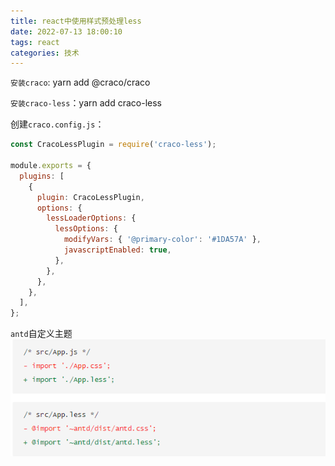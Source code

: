 ```yaml
---
title: react中使用样式预处理less
date: 2022-07-13 18:00:10
tags: react
categories: 技术
---
```


`安装craco`: yarn add @craco/craco

`安装craco-less`：yarn add craco-less

创建`craco.config.js`：
```javascript
const CracoLessPlugin = require('craco-less');

module.exports = {
  plugins: [
    {
      plugin: CracoLessPlugin,
      options: {
        lessLoaderOptions: {
          lessOptions: {
            modifyVars: { '@primary-color': '#1DA57A' },
            javascriptEnabled: true,
          },
        },
      },
    },
  ],
};
```

`antd`自定义主题
![](../img/react使用less预处理器/i.png)
